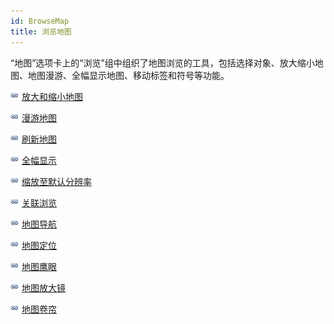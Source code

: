 ```yaml
---
id: BrowseMap
title: 浏览地图
---
```

“地图”选项卡上的“浏览”组中组织了地图浏览的工具，包括选择对象、放大缩小地图、地图漫游、全幅显示地图、移动标签和符号等功能。

![](../../img/smalltitle.png) [放大和缩小地图](ZoomInOut.html)

![](../../img/smalltitle.png) [漫游地图](Pan.html)

![](../../img/smalltitle.png) [刷新地图](RefreshMap.html)

![](../../img/smalltitle.png) [全幅显示](EntireView.html)

![](../../img/smalltitle.png) [缩放至默认分辨率](ZoomtoImgResolution.html)

![](../../img/smalltitle.png) [关联浏览](WindowsBinding.html)

![](../../img/smalltitle.png) [地图导航](MapNavigation.html)

![](../../img/smalltitle.png) [地图定位](MapLocation.html)

![](../../img/smalltitle.png) [地图鹰眼](MapEagleEye.html)

![](../../img/smalltitle.png) [地图放大镜](MapMagnifier.html)

![](../../img/smalltitle.png) [地图卷帘](MapSwipe.html)




